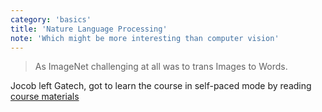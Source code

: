 ```yaml
---
category: 'basics'
title: 'Nature Language Processing'
note: 'Which might be more interesting than computer vision'
---
```


> As ImageNet challenging at all was to trans Images to Words.

Jocob left Gatech, got to learn the course in self-paced mode by reading [course materials](https://github.com/jacobeisenstein/gt-nlp-class)